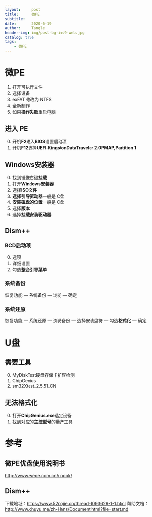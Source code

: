 ```yaml
---
layout:     post
title:      微PE
subtitle:   
date:       2020-6-19
author:     Tangle
header-img: img/post-bg-ios9-web.jpg
catalog: true
tags:
    - 微PE
---
```


# 微PE

1. 打开可执行文件
2. 选择设备
3. exFAT 修改为 NTFS
4. 全新制作
5. 如果**操作失败**重启电脑

## 进入 PE

0. 开机**F2**进入**BIOS**设置启动项
0. 开机**F12**选择**UEFI:KingstonDataTraveler 2.0PMAP,Partition 1**

## Windows安装器

0. 找到镜像右键**挂载**
0. 打开**Windows安装器**
0. 选择**ISO文件**
0. **选择引导驱动器**一般是 C盘
0. **安装磁盘的位置**一般是 C盘
0. 选择**版本**
0. 选择**挂载安装驱动器**

## Dism++

### BCD启动项

0. 选项
0. 详细设置
0. 勾选**整合引导菜单** 

### 系统备份

恢复功能 — 系统备份 — 浏览 — 确定

### 系统还原

恢复功能 — 系统还原 — 浏览备份 — 选择安装盘符 — 勾选**格式化** — 确定

# U盘

## 需要工具

0. MyDiskTest硬盘存储卡扩容检测
0. ChipGenius
0. sm32Xtest_2.5.51_CN

## 无法格式化

0. 打开**ChipGenius.exe**选定设备
0. 找到对应的**主控型号**的量产工具

# 参考

## 微PE优盘使用说明书

http://www.wepe.com.cn/ubook/

## Dism++

下载地址：https://www.52pojie.cn/thread-1093629-1-1.html
帮助文档：http://www.chuyu.me/zh-Hans/Document.html?file=start.md

